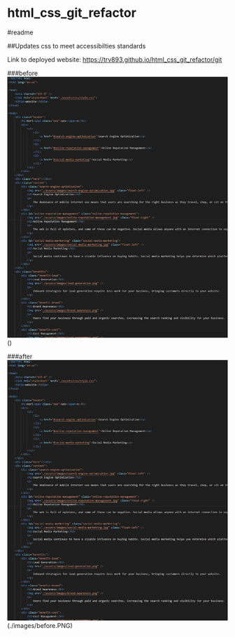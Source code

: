 # html_css_git_refactor

#readme

##Updates css to meet accessibilties standards

Link to deployed website: https://trv893.github.io/html_css_git_refactor/git 

###before
![image before refactor](./images/before.PNG)
()

###after
![image after refactor](./images/before.PNG)
(./images/before.PNG)

